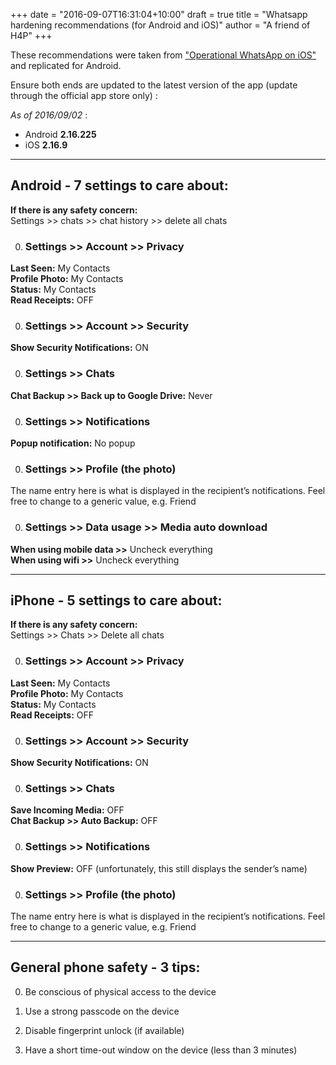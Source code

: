 +++
date = "2016-09-07T16:31:04+10:00"
draft = true
title = "Whatsapp hardening recommendations (for Android and iOS)"
author = "A friend of H4P"
+++

These recommendations were taken from ["Operational WhatsApp on iOS"](https://medium.com/@thegrugq/operational-whatsapp-on-ios-ce9a4231a034#.8hw8ec6ob) and replicated for Android.

Ensure both ends are updated to the latest version of the app (update through the official app store only) :

_As of 2016/09/02_ :

* Android **2.16.225**
* iOS **2.16.9**

---

## Android - 7 settings to care about:

**If there is any safety concern:**<br>
Settings >> chats >> chat history >> delete all chats

0. ### Settings >> Account >> Privacy
**Last Seen:** My Contacts <br>
**Profile Photo:** My Contacts <br>
**Status:** My Contacts <br>
**Read Receipts:** OFF <br>

0. ### Settings >> Account >> Security
**Show Security Notifications:** ON

0. ### Settings >> Chats
**Chat Backup >> Back up to Google Drive:** Never

0. ### Settings >> Notifications
**Popup notification:** No popup

0. ### Settings >> Profile (the photo)
The name entry here is what is displayed in the recipient’s notifications. Feel free to change to a generic value, e.g. Friend

0. ### Settings >> Data usage  >> Media auto download
**When using mobile data >>** Uncheck everything <br>
**When using wifi >>** Uncheck everything

---

## iPhone - 5 settings to care about:

**If there is any safety concern:**<br>
Settings >> Chats >>  Delete all chats

0. ### Settings >> Account >> Privacy
**Last Seen:** My Contacts <br>
**Profile Photo:** My Contacts <br>
**Status:** My Contacts <br>
**Read Receipts:** OFF<br>

0. ### Settings >> Account >> Security
**Show Security Notifications:** ON

0. ### Settings >> Chats
**Save Incoming Media:** OFF <br>
**Chat Backup >> Auto Backup:** OFF<br>

0. ### Settings >> Notifications
**Show Preview:** OFF (unfortunately, this still displays the sender’s name)

0. ### Settings >> Profile (the photo)
The name entry here is what is displayed in the recipient’s notifications. Feel free to change to a generic value, e.g. Friend

---

## General phone safety - 3 tips:

0. Be conscious of physical access to the device

0. Use a strong passcode on the device

0. Disable fingerprint unlock (if available)

0. Have a short time-out window on the device (less than 3 minutes)